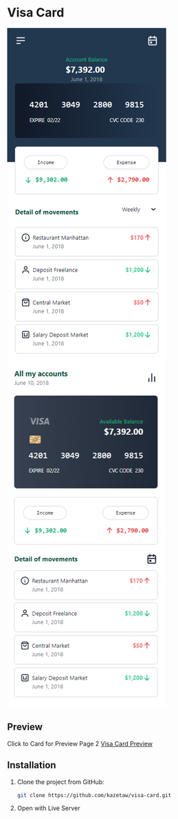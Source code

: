 # Visa Card

![Logo](image/page1.png "page1")
![Logo](image/page2.png "page2")


## Preview
Click to Card for Preview Page 2
[Visa Card Preview](https://kazetaw.github.io/visa-card)


## Installation 

1. Clone the project from GitHub:
   ```bash
   git clone https://github.com/kazetaw/visa-card.git
2. Open with Live Server
